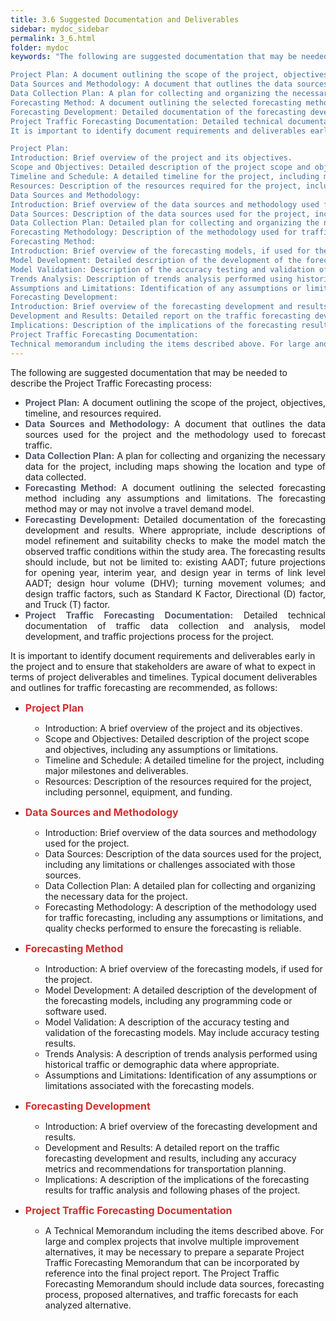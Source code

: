 ```yaml
---
title: 3.6 Suggested Documentation and Deliverables
sidebar: mydoc_sidebar
permalink: 3_6.html
folder: mydoc
keywords: "The following are suggested documentation that may be needed to describe the project traffic forecasting process:

Project Plan: A document outlining the scope of the project, objectives, timeline, and resources required.
Data Sources and Methodology: A document that outlines the data sources used for the project and the methodology used to forecast traffic.
Data Collection Plan: A plan for collecting and organizing the necessary data for the project, including maps showing the location and type of data collected.
Forecasting Method: A document outlining the selected forecasting method including any assumptions and limitations. The forecasting method may or may not involve a travel demand model.
Forecasting Development: Detailed documentation of the forecasting development and results. Where appropriate, include descriptions of model refinement and suitability checks to make the model match the observed traffic conditions within the study area. The forecasting results shoUld include, but not limited to, existing AADT, future projections for opening year, interim year, and design year in terms of link level AADT, design hour volume (DHV), turning movement volumes, and design traffic factors such as Standard K Factor, Directional (D) factor and Truck (T) factor.
Project Traffic Forecasting Documentation: Detailed technical documentation of traffic data collection and analysis, model development, and traffic projections process for the project.
It is important to identify document requirements and deliverables early in the project and to ensure that stakeholders are aware of what to expect in terms of project deliverables and timelines. Typical document deliverables and outlines for traffic forecasting are recommended as follows:

Project Plan:
Introduction: Brief overview of the project and its objectives.
Scope and Objectives: Detailed description of the project scope and objectives, including any assumptions or limitations.
Timeline and Schedule: A detailed timeline for the project, including major milestones and deliverables.
Resources: Description of the resources required for the project, including personnel, equipment, and funding.
Data Sources and Methodology:
Introduction: Brief overview of the data sources and methodology used for the project.
Data Sources: Description of the data sources used for the project, including any limitations or challenges associated with those sources.
Data Collection Plan: Detailed plan for collecting and organizing the necessary data for the project.
Forecasting Methodology: Description of the methodology used for traffic forecasting, including any assumptions or limitations, and quality checks performed to ensure the forecasting is reliable.
Forecasting Method:
Introduction: Brief overview of the forecasting models, if used for the project.
Model Development: Detailed description of the development of the forecasting models, including any programming code or software used.
Model Validation: Description of the accuracy testing and validation of the forecasting models. May include accuracy testing results.
Trends Analysis: Description of trends analysis performed using historical or demographic data where appropriate.
Assumptions and Limitations: Identification of any assumptions or limitations associated with the forecasting models.
Forecasting Development:
Introduction: Brief overview of the forecasting development and results.
Development and Results: Detailed report on the traffic forecasting development and results, including any accuracy metrics and recommendations for transportation planning.
Implications: Description of the implications of the forecasting results for traffic analysis and following phases of the project.
Project Traffic Forecasting Documentation:
Technical memorandum including the items described above. For large and complex projects that involve multiple improvement alternatives, it may be necessary to prepare a separate project traffic forecasting report that can be incorporated by reference into the final project report. The project traffic report should include data sources, forecasting process, proposed alternatives, and traffic forecasts for each analyzed alternative."
---
```


<style>
  div{text-align: left;}
  .ul-circle ul li{ 
      list-style:circle;
      margin-left: 2rem;
      margin-top: 0;
      margin-bottom: 0;
}
</style>


The following are suggested documentation that may be needed to describe the Project Traffic
Forecasting process:

<div id="red-square"><ul>

<li style="text-align: justify"><span style="color:#50576b; font-weight:bold">Project Plan:</span> A document outlining the scope of the project, objectives, timeline, and resources required.</li>
<li style="text-align: justify"><span style="color:#50576b; font-weight:bold">Data Sources and Methodology:</span> A document that outlines the data sources used for the
project and the methodology used to forecast traffic.</li>
<li style="text-align: justify"><span style="color:#50576b; font-weight:bold">Data Collection Plan:</span> A plan for collecting and organizing the necessary data for the project,
including maps showing the location and type of data collected.</li>
<li style="text-align: justify"><span style="color:#50576b; font-weight:bold">Forecasting Method:</span> A document outlining the selected forecasting method including any
assumptions and limitations. The forecasting method may or may not involve a travel demand
model.</li>
<li style="text-align: justify"><span style="color:#50576b; font-weight:bold">Forecasting Development:</span> Detailed documentation of the forecasting development and
results. Where appropriate, include descriptions of model refinement and suitability checks to
make the model match the observed traffic conditions within the study area. The forecasting
results should include, but not be limited to: existing AADT; future projections for opening year,
interim year, and design year in terms of link level AADT; design hour volume (DHV); turning
movement volumes; and design traffic factors, such as Standard K Factor, Directional (D) factor,
and Truck (T) factor.</li>
<li style="text-align: justify"><span style="color:#50576b; font-weight:bold">Project Traffic Forecasting Documentation:</span> Detailed technical documentation of traffic data
collection and analysis, model development, and traffic projections process for the project.</li>
</ul></div>

It is important to identify document requirements and deliverables early in the project and to ensure that stakeholders are aware of what to expect in terms of project deliverables and timelines. Typical document deliverables and outlines for traffic forecasting are recommended, as follows:

<div id="red-square"><ul>
<li><span style="color:#d32f2f; font-weight:bold; font-size: 16px">Project Plan</span></li>
</ul></div>

<div class="ul-circle">
  <ul>
  <li>Introduction: A brief overview of the project and its objectives.</li>
  <li>Scope and Objectives: Detailed description of the project scope and objectives, including any assumptions or limitations.</li>
  <li>Timeline and Schedule: A detailed timeline for the project, including major milestones and deliverables.</li>
  <li>Resources: Description of the resources required for the project, including personnel, equipment, and funding.</li>
  </ul>
</div>

<div id="red-square"><ul>
<li><span style="color:#d32f2f; font-weight:bold; font-size: 16px">Data Sources and Methodology</span></li>
</ul></div>

<div class="ul-circle">
  <ul>
  <li>Introduction: Brief overview of the data sources and methodology used for the project.</li>
  <li>Data Sources: Description of the data sources used for the project, including any limitations
or challenges associated with those sources.</li>
  <li>Data Collection Plan: A detailed plan for collecting and organizing the necessary data for the project.</li>
  <li>Forecasting Methodology: A description of the methodology used for traffic forecasting, including any assumptions or limitations, and quality checks performed to ensure the forecasting is reliable.</li>
  </ul>
</div>

<div id="red-square"><ul>
<li><span style="color:#d32f2f; font-weight:bold; font-size: 16px">Forecasting Method</span></li>
</ul></div>

<div class="ul-circle">
  <ul>
  <li>Introduction: A brief overview of the forecasting models, if used for the project.</li>
  <li>Model Development: A detailed description of the development of the forecasting models,
including any programming code or software used.</li>
  <li>Model Validation: A description of the accuracy testing and validation of the forecasting models. May include accuracy testing results.</li>
  <li>Trends Analysis: A description of trends analysis performed using historical traffic or
demographic data where appropriate. </li>
  <li>Assumptions and Limitations: Identification of any assumptions or limitations associated with the forecasting models.</li>
  </ul>
</div>

<div id="red-square"><ul>
<li><span style="color:#d32f2f; font-weight:bold; font-size: 16px">Forecasting Development</span></li>
</ul></div>

<div class="ul-circle">
  <ul>
  <li>Introduction: A brief overview of the forecasting development and results.</li>
  <li>Development and Results: A detailed report on the traffic forecasting development and
results, including any accuracy metrics and recommendations for transportation planning.</li>
  <li>Implications: A description of the implications of the forecasting results for traffic analysis
and following phases of the project.</li>
  </ul>
</div>

<div id="red-square"><ul>
<li><span style="color:#d32f2f; font-weight:bold; font-size: 16px">Project Traffic Forecasting Documentation</span></li>
</ul></div>

<div class="ul-circle">
  <ul>
  <li>A Technical Memorandum including the items described above. For large and complex
projects that involve multiple improvement alternatives, it may be necessary to prepare a
separate Project Traffic Forecasting Memorandum that can be incorporated by reference
into the final project report. The Project Traffic Forecasting Memorandum should include
data sources, forecasting process, proposed alternatives, and traffic forecasts for each
analyzed alternative.</li>
  </ul>
</div>